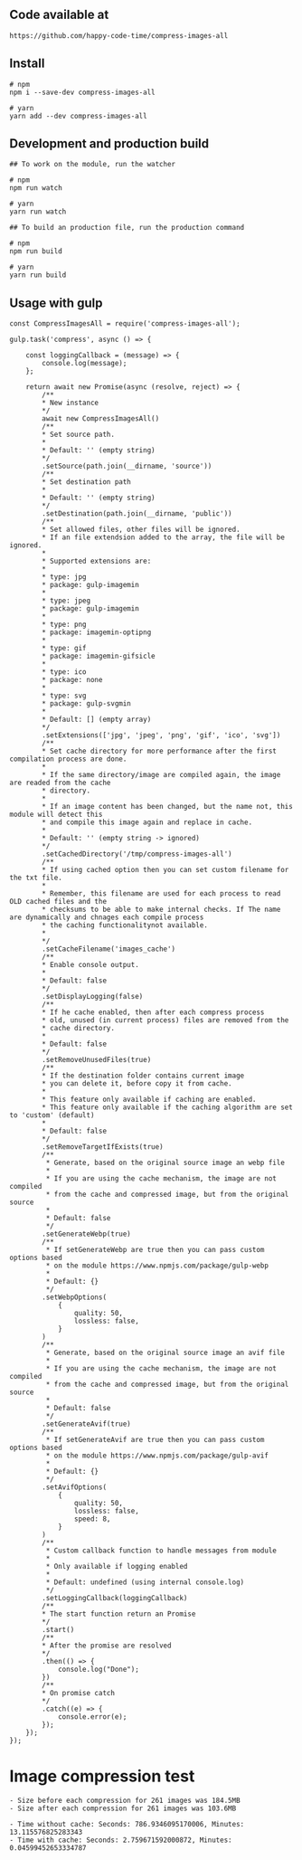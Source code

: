 ## Code available at 

    https://github.com/happy-code-time/compress-images-all

## Install

    # npm
    npm i --save-dev compress-images-all

    # yarn
    yarn add --dev compress-images-all
    
## Development and production build

    ## To work on the module, run the watcher
    
    # npm
    npm run watch
    
    # yarn
    yarn run watch

    ## To build an production file, run the production command
    
    # npm 
    npm run build
    
    # yarn
    yarn run build

## Usage with gulp

    const CompressImagesAll = require('compress-images-all');

    gulp.task('compress', async () => {
        
        const loggingCallback = (message) => {
            console.log(message);
        };

        return await new Promise(async (resolve, reject) => {
            /**
            * New instance
            */
            await new CompressImagesAll()
            /**
            * Set source path.
            * 
            * Default: '' (empty string)
            */
            .setSource(path.join(__dirname, 'source'))
            /**
            * Set destination path
            * 
            * Default: '' (empty string)
            */
            .setDestination(path.join(__dirname, 'public'))
            /**
            * Set allowed files, other files will be ignored.
            * If an file extendsion added to the array, the file will be ignored.
            * 
            * Supported extensions are:
            * 
            * type: jpg
            * package: gulp-imagemin
            *  
            * type: jpeg 
            * package: gulp-imagemin
            * 
            * type: png 
            * package: imagemin-optipng
            * 
            * type: gif 
            * package: imagemin-gifsicle
            * 
            * type: ico 
            * package: none
            * 
            * type: svg
            * package: gulp-svgmin
            * 
            * Default: [] (empty array)
            */
            .setExtensions(['jpg', 'jpeg', 'png', 'gif', 'ico', 'svg'])
            /**
            * Set cache directory for more performance after the first compilation process are done.
            * 
            * If the same directory/image are compiled again, the image are readed from the cache
            * directory.
            * 
            * If an image content has been changed, but the name not, this module will detect this
            * and compile this image again and replace in cache.
            * 
            * Default: '' (empty string -> ignored)
            */
            .setCachedDirectory('/tmp/compress-images-all')
            /**
            * If using cached option then you can set custom filename for the txt file.
            * 
            * Remember, this filename are used for each process to read OLD cached files and the
            * checksums to be able to make internal checks. If The name are dynamically and chnages each compile process
            * the caching functionalitynot available.
            * 
            */
            .setCacheFilename('images_cache')
            /**
            * Enable console output.
            * 
            * Default: false
            */
            .setDisplayLogging(false)
            /**
            * If he cache enabled, then after each compress process
            * old, unused (in current process) files are removed from the
            * cache directory.
            * 
            * Default: false
            */
            .setRemoveUnusedFiles(true)
            /**
            * If the destination folder contains current image
            * you can delete it, before copy it from cache.
            * 
            * This feature only available if caching are enabled.
            * This feature only available if the caching algorithm are set to 'custom' (default)
            * 
            * Default: false
            */
            .setRemoveTargetIfExists(true)
            /**
             * Generate, based on the original source image an webp file
             * 
             * If you are using the cache mechanism, the image are not compiled
             * from the cache and compressed image, but from the original source
             * 
             * Default: false
             */
            .setGenerateWebp(true)
            /**
             * If setGenerateWebp are true then you can pass custom options based
             * on the module https://www.npmjs.com/package/gulp-webp
             * 
             * Default: {}
             */
            .setWebpOptions(
                {
                    quality: 50,
                    lossless: false,
                }
            )
            /**
             * Generate, based on the original source image an avif file
             * 
             * If you are using the cache mechanism, the image are not compiled
             * from the cache and compressed image, but from the original source
             * 
             * Default: false
             */
            .setGenerateAvif(true)
            /**
             * If setGenerateAvif are true then you can pass custom options based
             * on the module https://www.npmjs.com/package/gulp-avif
             * 
             * Default: {}
             */
            .setAvifOptions(
                {
                    quality: 50,
                    lossless: false,
                    speed: 8,
                }
            )
            /**
             * Custom callback function to handle messages from module
             * 
             * Only available if logging enabled
             * 
             * Default: undefined (using internal console.log)
             */
            .setLoggingCallback(loggingCallback)
            /**
            * The start function return an Promise
            */
            .start()
            /**
            * After the promise are resolved
            */
            .then(() => {
                console.log("Done");
            })
            /**
            * On promise catch
            */
            .catch((e) => {
                console.error(e);
            });
        });
    });

# Image compression test

    - Size before each compression for 261 images was 184.5MB
    - Size after each compression for 261 images was 103.6MB

    - Time without cache: Seconds: 786.9346095170006, Minutes: 13.115576825283343
    - Time with cache: Seconds: 2.759671592000872, Minutes: 0.04599452653334787
